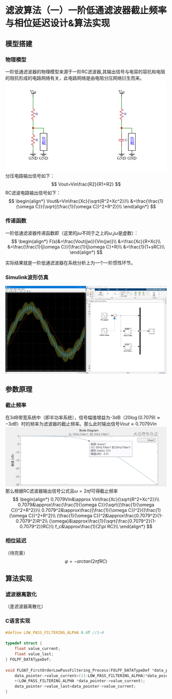# 滤波算法（一）一阶低通滤波器截止频率与相位延迟设计&算法实现

## 模型搭建

### 物理模型

一阶低通滤波器的物理模型来源于一阶RC滤波器,其输出信号与电容的容抗和电阻的阻抗形成的电路网络有关，此电路网络是由电阻分压网络衍生而来。
![RC&RC](../image/240331/RR&RC.png)
分压电路输出信号如下：
$$
Vout=Vin\frac{R2}{R1+R2}
$$
RC滤波电路输出信号如下：
$$
\begin{align*}
Vout&=Vin\frac{Xc}{\sqrt{R^2+Xc^2}}\\
    &=\frac{\frac{1}{\omega C}}{\sqrt{(\frac{1}{\omega C})^2+R^2}}\\
\end{align*}
$$

### 传递函数

一阶低通滤波器传递函数即（这里的$j\omega$不同于之上的$\omega$,$j\omega$是虚数）：
$$
\begin{align*}
F(s)&=\frac{Vout(jw)}{Vin(jw)}\\
    &=\frac{Xc}{R+Xc}\\
    &=\frac{\frac{1}{j\omega C}}{\frac{1}{j\omega C}+R}\\
    &=\frac{1}{1+sRC}\\
\end{align*}
$$

实际结果就是一阶低通滤波器在系统分析上为一个一阶惯性环节。

### Simulink波形仿真

![Simulink](../image/240331/simulink.JPG)

## 参数原理

### 截止频率

在3dB带宽系统中（即半功率系统），信号幅值增益为-3dB（$20\log(0.7079)\approx-3dB$）时的频率为滤波器的截止频率。那么此时输出信号$Vout\approx0.7079Vin$
![Bode](../image/240331/50Hz.JPG)
那么根据RC滤波器输出信号公式且$\omega=2\pi f$可得截止频率
$$
\begin{align*}
0.7079Vin&\approx Vin\frac{Xc}{\sqrt{R^2+Xc^2}}\\
0.7079&\approx\frac{\frac{1}{\omega C}}{\sqrt{(\frac{1}{\omega C})^2+R^2}}\\
0.7079^2&\approx\frac{(\frac{1}{\omega C})^2}{(\frac{1}{\omega C})^2+R^2}\\
(\frac{1}{\omega C})^2&\approx\frac{0.7079^2}{1-0.7079^2}R^2\\
{\omega}&\approx\frac{1}{\sqrt{\frac{0.7079^2}{1-0.7079^2}}RC}\\
f_c&\approx\frac{1}{2\pi RC}\\
\end{align*}
$$

### 相位延迟

（待完善）
$$
\varphi=-arctan(2\pi fRC)
$$

## 算法实现

### 滤波器离散化

（差滤波器离散化）

### C语言实现

```c
#define LOW_PASS_FILTERING_ALPHA 0.4f //1~0

typedef struct {
    float value_current;
    float value_last;
} FOLPF_DATATypeDef;

void FLOAT_FirstOrderLowPassFiltering_Process(FOLPF_DATATypeDef *data_pointer){
    data_pointer->value_current=((1-LOW_PASS_FILTERING_ALPHA)*data_pointer->value_last)
    +(LOW_PASS_FILTERING_ALPHA *data_pointer->value_current);
    data_pointer->value_last=data_pointer->value_current;
}

```
